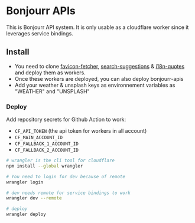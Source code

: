 # Bonjourr APIs

This is Bonjourr API system. It is only usable as a cloudflare worker since it leverages service bindings.

## Install

-   You need to clone [favicon-fetcher](https://github.com/victrme/favicon-fetcher), [search-suggestions](https://github.com/victrme/search-suggestions) & [i18n-quotes](https://github.com/victrme/i18n-quotes) and deploy them as workers.
-   Once these workers are deployed, you can also deploy bonjourr-apis
-   Add your weather & unsplash keys as environnement variables as "WEATHER" and "UNSPLASH"

### Deploy

Add repository secrets for Github Action to work:

-   `CF_API_TOKEN` (the api token for workers in all account)
-   `CF_MAIN_ACCOUNT_ID`
-   `CF_FALLBACK_1_ACCOUNT_ID`
-   `CF_FALLBACK_2_ACCOUNT_ID`

```bash
# wrangler is the cli tool for cloudflare
npm install --global wrangler

# You need to login for dev because of remote
wrangler login

# dev needs remote for service bindings to work
wrangler dev --remote

# deploy
wrangler deploy
```
